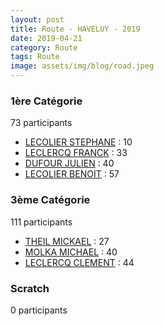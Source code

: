 ```yaml
---
layout: post
title: Route - HAVELUY - 2019
date: 2019-04-21
category: Route
tags: Route
image: assets/img/blog/road.jpeg
---
```


### 1ère Catégorie
73 participants
- [LECOLIER STEPHANE](https://teamspecializedlille.github.io/works/lecolierstephane) : 10
- [LECLERCQ FRANCK](https://teamspecializedlille.github.io/works/leclercqfranck) : 33
- [DUFOUR JULIEN](https://teamspecializedlille.github.io/works/dufourjulien) : 40
- [LECOLIER BENOIT](https://teamspecializedlille.github.io/works/lecolierbenoit) : 57

### 3ème Catégorie
111 participants
- [THEIL MICKAEL](https://teamspecializedlille.github.io/works/theilmickael) : 27
- [MOLKA MICHAEL](https://teamspecializedlille.github.io/works/molkamichael) : 40
- [LECLERCQ CLEMENT](https://teamspecializedlille.github.io/works/leclercqclement) : 44

### Scratch
0 participants
